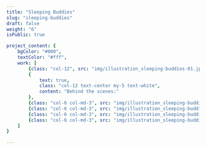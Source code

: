 ```yaml
---
title: "Sleeping Buddies"
slug: "sleeping-buddies"
draft: false
weight: "6"
isPublic: true

project_content: {
	bgColor: "#000",
	textColor: "#fff",
	work: [ 
		{class: "col-12", src: "img/illustration_sleeping-buddies-01.jpg"},
		{
			text: true, 
			class: "col-12 text-center my-5 text-white", 
			content: "Behind the scenes:"
		},
		{class: "col-6 col-md-3", src: "img/illustration_sleeping-buddies-03.png"},
		{class: "col-6 col-md-3", src: "img/illustration_sleeping-buddies-04.png"},
		{class: "col-6 col-md-3", src: "img/illustration_sleeping-buddies-05.png"},
		{class: "col-6 col-md-3", src: "img/illustration_sleeping-buddies-06.png"},
	]
}

---
```

